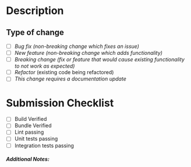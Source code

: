 # Description
<!-- Briefly describe noteworthy details -->

## Type of change

- [ ] *Bug fix (non-breaking change which fixes an issue)*
- [ ] *New feature (non-breaking change which adds functionality)*
- [ ] *Breaking change (fix or feature that would cause existing functionality to not work as expected)*
- [ ] *Refactor* (existing code being refactored)
- [ ] *This change requires a documentation update*

# Submission Checklist

- [ ] Build Verified
- [ ] Bundle Verified
- [ ] Lint passing
- [ ] Unit tests passing
- [ ] Integration tests passing

##### Additional Notes:
<!-- Any additional information that you think would be helpful when reviewing this PR.-->

